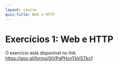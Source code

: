 ```yaml
---
layout: course
quiz-title: Web e HTTP
---
```


# Exercícios 1: Web e HTTP

O exercício está disponível no link <https://goo.gl/forms/0tVPgPHcnTbVSTkx1>
